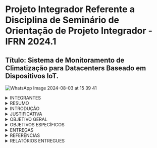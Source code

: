 # Projeto Integrador Referente a Disciplina de Seminário de Orientação de Projeto Integrador - IFRN 2024.1 <br>
## Título: Sistema de Monitoramento de Climatização para Datacenters Baseado em Dispositivos IoT.
![WhatsApp Image 2024-08-03 at 15 39 41](https://github.com/user-attachments/assets/5939a068-3fef-452c-86b7-30bcf24525cc)

<details>
<summary>INTEGRANTES</summary>
Alunos:<br>
Edmar Pereira <br>
Matricula: 20171014050043 <br>
Email: edmar.p@escolar.ifrn.edu.br <br><br>
Matheus Brito Bezerra Cavalcanti <br>
Matricula: 20232014050039 <br>
Email: brito.cavalcanti@escolar.ifrn.edu.br <br><br>
Wesley Silva de Castro <br>
Matricula: 20192014050015 <br>
Email: wesley.castro@escolar.ifrn.edu.br <br><br>
Orientador: <br>
Prof. Ivanilson França
</details>

<details>
<summary>RESUMO</summary>

O projeto visa desenvolver um sistema que utiliza dispositivos IoT para coleta, envio e armazenamento de dados de climatização em data centers. Além disso, contará com recurso dedicado à detecção de incêndio, interface gráfica para exibição de dados / gerenciamento dos alertas e ainda integração com telefonia VOIP. Este projeto é altamente relevante uma vez que monitorar esses parâmetros significa prover maior proteção dos ativos e consequentemente dos dados armazenados. Nesse contexto, o sistema pode detectar rapidamente quaisquer desvios dos parâmetros e acionar alertas em tempo real para a equipe responsável. Isso permite uma resposta imediata para corrigir problemas antes que possam causar danos aos equipamentos ou comprometer a segurança dos dados. Ao fornecer uma vigilância constante e inteligente do ambiente, essa solução contribui significativamente para a confiabilidade, disponibilidade e segurança dos serviços de TI essenciais para as organizações modernas. A entrega final deste projeto será um protótipo funcional do sistema que incluirá a integração de sensores com banco de dados através de conexão sem fio, acompanhamento em tempo real por meio de página web, gerenciamento e automação de alertas via interface gráfica e telefonia VOIP. Este projeto estabelece ligações significativas com diversas disciplinas do curso de Redes de Computadores. A disciplina de Programação para Redes é essencial para o desenvolvimento dos scripts que irão automatizar os processos de coleta e envio de dados. A disciplina de Administração Avançada de Serviços de Rede fornece os fundamentos necessários para criação e manipulação do banco de dados. Por fim, a disciplina de Implantação de Serviços VoIP é necessária para a automatização de alertas por meio de telefonia.
</details>
<details>
<summary>INTRODUÇÃO</summary>

Em um mundo cada vez mais dependente da tecnologia, a eficiência e a segurança dos data centers são vitais para operações empresariais ininterruptas. Manoel Veras (2011) destaca que as empresas buscam reduzir o consumo de energia elétrica, otimizar o uso de espaço físico, racionalizar recursos computacionais e garantir a segurança dos dados e de seus equipamentos.
Os desafios de monitoramento e rastreamento de ativos em data centers estão cada vez mais crescentes. Denis Garcia (2013) observa que a indisponibilidade dos serviços de TI pode prejudicar ou paralisar operações empresariais  ou governamentais essenciais. Portanto, é necessário inserir um sistema auxiliar confiável para prevenir que o data center entre em colapso ou um incidente com mais agravantes. Nosso projeto é uma solução que usa sensores para monitorar em tempo real a climatização de ambientes sensíveis. Utilizando plataformas sem fio, o projeto demonstrará ser viável mesmo com restrições de recursos, oferecendo uma infraestrutura que permita monitorar, prevenir e alertar possíveis imprevistos com uma gestão proativa e resposta mais rápida.
</details>

<details>
<summary>JUSTIFICATIVA</summary>

Nos últimos anos, a proteção de ativos que armazenam dados tem ganhado cada vez mais importância, especialmente no que diz respeito à integridade dos mesmos. Nesse contexto, propomos o desenvolvimento de um protótipo que permita:
1. Monitoramento via interface gráfica: O sistema proposto permitirá que os administradores monitorem em tempo real a temperatura e a umidade do ar através de interface gráfica.
2. Monitoramento via telefone: Mesmo sem interface gráfica será possível efetuar monitoramento através de telefone. Além disso, será possível efetuar configurações do sistema via telefone. Tal ferramenta é importante para que os administradores não sejam dependentes unicamente de interface gráfica.
3. Alertas Automatizados: O sistema gerará alertas automatizados via interface gráfica e telefone, o que permitirá respostas rápidas em casos de incidentes. O alerta via telefone justifica-se devido a importância da ação rápida de resposta a incidentes, principalmente em caso de incêndio. O sistema irá priorizar o alerta via interface gráfica e tomará providências caso não receba confirmação do administrador. As providências incluem tentativas de notificação via telefone e possibilidade de acionamento de equipamentos reservas de maneira automática.
4. Resposta a distância para incidentes: As respostas para incidentes poderão ser efetuadas a distância pelos administradores. Através de interface gráfica e telefonia será possível acionar equipamentos reservas de climatização ou sistema de alarme.
5. Histórico de acontecimentos: O banco de dados guardará as informações históricas de eventos, tais como variações de parâmetros, logs do sistema e etc.

A seguintes disciplinas do nosso curso de Redes de Computadores do IFRN fundamentam a integração desse projeto:
1. Programação para Redes: Essencial para o desenvolvimento de toda lógica de programação para coleta, envio, armazenamento, processamento e exibição dos dados. Conforme ementa da disciplina, utilizaremos principalmente:
Aplicações Cliente/Servidor (1.2); e
Geração de Scripts para automatização de tarefas (4).

2. Administração Avançada de Serviços de Rede: Fornecerá o conhecimento necessário para criação e administração de banco de dados. Conforme ementa da disciplina, utilizaremos principalmente:
Administração básica de servidores de banco de dados (8).

3. Implantação de Serviços VoIP: Será crucial para a implementação do alerta automatizado via telefone. Conforme ementa da disciplina, utilizaremos principalmente:
Configuração do protocolo SIP (6.1);
Configuração de menus de auto atendimento (6.3); e
Integração do Asterisk com outras soluções de VoIP (7).
</details>

<details>
<summary>OBJETIVO GERAL</summary>

O propósito principal deste projeto integrador consiste na concepção de um sistema de monitoramento de climatização e alerta contra incêndio voltado para data centers utilizando dispositivos IoT. Esta iniciativa oferece a oportunidade de aplicar os conhecimentos adquiridos ao longo do curso de Redes de Computadores no IFRN. O projeto tem como meta integrar as disciplinas de Programação para Redes, Administração Avançada de Serviços de Rede e Implantação de Serviços VoIP, com o intuito de desenvolver um protótipo que possa otimizar o monitoramento de temperatura e umidade em ambientes de data centers. Ao alcançar este objetivo geral, almejamos demonstrar nossa habilidade em transformar conceitos teóricos em aplicações práticas, contribuindo assim para soluções tecnológicas que possam ter um impacto significativo na gestão de datacenters.
</details>
<details>
<summary>OBJETIVOS ESPECÍFICOS</summary>
Configurar um ambiente com serviços de banco de dados, web e voip. Integração de sensores aos serviços instalados.
</details>
<details>
<summary>ENTREGAS</summary>

Sprint 01: Preparação do ambiente de desenvolvimento.<br>
Matheus: Pesquisa de dispositivos, sensores e outros componentes necessários para captação e envio dos dados coletados;<br>
Wesley: Preparação do ambiente de virtualização incluindo instalação de sistema operacional, ferramentas de desenvolvimento / compilação e dependências; e<br>
Edmar: Levantamento de serviços e métodos necessários para coleta, envio, armazenagem, tratamento e automatização de alertas; <br><br>

Sprint 02: Coleta e envio de dados para banco de dados.<br>
Edmar: Programação da plataforma de coleta e envio de dados;<br>
Wesley: Instalação e configuração de banco de dados; e<br>
Matheus: Montagem do circuito, testes e correção de erros.<br><br>

Sprint 03: Criação de interface gráfica.<br>
Wesley: Pesquisa de template / adaptação para o projeto;<br>
Matheus: Pesquisa de ferramentas de criação de gráficos / integração com banco de dados; e<br>
Edmar: Criação de ferramenta para habilitar/desabilitar funções do sistema.<br><br>

Sprint 04: Integração com sistema VoIP.<br>
Matheus: Instalação da plataforma Asterisk e dependências, configuração de usuários e extensões;<br>
Edmar: Criação de fluxograma para as consultas e alertas automatizados via VOIP;<br>
Wesley: Configuração de Asterisk Gateway Interface (AGI) para automatização de alertas.<br><br>

Sprint 05: Segurança e proteção de dados.<br>
Edmar: Análise de vulnerabilidades;<br>
Wesley: Correção de erros de vulnerabilidade; e<br>
Matheus: Testes de segurança.<br><br>

Sprint 6: Documentação e Apresentação<br>
Matheus: Criar manual de usuário;<br>
Edmar: Preparar um relatório técnico abrangente, documentando o processo de desenvolvimento; e<br>
Matheus: Preparar a apresentação final do projeto e a demonstração.<br><br>
</details>
<details>
<summary>REFERÊNCIAS</summary>

Marco, A, D. A. Virtualização: Componente Central do Data Center. Rio de Janeiro: Brasport, 2011.<br>

Garcia, Denis. Centro de Dados: Data Center, 2013(Artigo Científico)-Faculdade do Guarujá, São Paulo, 2013.<br>

Veras, Manoel. Cloud Computing: A Nova Arquitetura da TI / Manoel Veras - Rio de Janeiro, Brasport. 2012.<br>
</details>

<details>
<summary>RELATÓRIOS ENTREGUES</summary>
  
### Relatório da Criação do Repositório
https://drive.google.com/file/d/1RgvnI1hmCP3e9mv1UwFO-sIttmCTto06/view?usp=sharing
### Relatório referente ao Sprint 01
https://drive.google.com/file/d/1ivSrA90Ior1UajEOYNrzU-7LNRx1a5n-/view?usp=sharing
### Relatório referente ao Sprint 02

### Relatório referente ao Sprint 03

### Relatório referente ao Sprint 04

### Relatório referente ao Sprint 05

### Relatório referente ao Sprint 06
</details>

